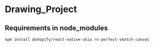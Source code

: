 # Drawing_Project

## Requirements in node_modules
```
npm install @shopify/react-native-skia rn-perfect-sketch-canvas
```
